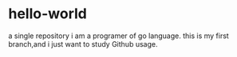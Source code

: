 # hello-world
a single repository
i am a programer of go language.
this is my first branch,and i just want to study Github usage.
